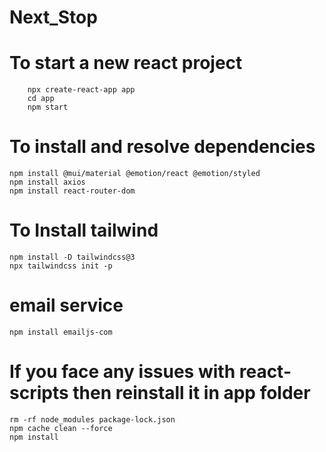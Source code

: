 # Next_Stop

# To start a new react project
        npx create-react-app app
        cd app 
        npm start

# To install and resolve dependencies 
    npm install @mui/material @emotion/react @emotion/styled
    npm install axios 
    npm install react-router-dom


# To Install tailwind
    npm install -D tailwindcss@3
    npx tailwindcss init -p

# email service
    npm install emailjs-com

# If you face any issues with react-scripts then reinstall it in app folder 
    rm -rf node_modules package-lock.json
    npm cache clean --force
    npm install

